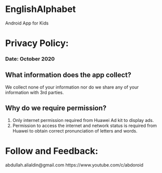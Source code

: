 # EnglishAlphabet
Android App for Kids

<h1>Privacy Policy:</h1>
        <h3>Date: October 2020</h3>
        <h2>What information does the app collect?</h2>
        <p>We collect none of your information nor do we share any of your information with 3rd parties.</p>
        <h2>Why do we require permission?</h2>
        <ol>
        <li>Only internet permission required from Huawei Ad kit to display ads.
        <li>Permission to access the internet and network status is required from Huawei to obtain correct pronunciation of letters and words.
        </ol>

<h1>Follow and Feedback:</h1>
    abdullah.alialdin@gmail.com
    <link>https://www.youtube.com/c/abdoroid</link>
